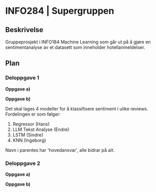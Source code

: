 # INFO284 | Supergruppen

## Beskrivelse

Gruppeprosjekt i INFO184 Machine Learning som går ut på å gjøre en 
sentimentanalyse av et datasett som inneholder hotellanmeldelser.

## Plan

### Deloppgave 1

**Oppgave a)**

**Oppgave b)**

Det skal lages 4 modeller for å klassifisere sentiment i ulike reviews. 
Fordelingen er som følger:

1. Regressor (Hans)
2. LLM Tekst Analyse (Endre)
3. LSTM (Sindre)
4. KNN (Ingeborg)

Navn i parentes har 'hovedansvar', alle bidrar på alt.

### Deloppgave 2

**Oppgave a)**

**Oppgave b)**
